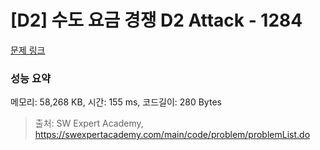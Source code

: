 # [D2] 수도 요금 경쟁 D2 Attack - 1284 

[문제 링크](https://swexpertacademy.com/main/code/problem/problemDetail.do?contestProbId=AV189xUaI8UCFAZN) 

### 성능 요약

메모리: 58,268 KB, 시간: 155 ms, 코드길이: 280 Bytes



> 출처: SW Expert Academy, https://swexpertacademy.com/main/code/problem/problemList.do